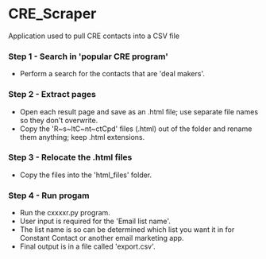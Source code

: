 # CRE_Scraper
Application used to pull CRE contacts into a CSV file
### Step 1 - Search in 'popular CRE program'
- Perform a search for the contacts that are 'deal makers'.
### Step 2 - Extract pages
- Open each result page and save as an .html file; use separate file names so they don't overwrite.
- Copy the 'R\~s\~ltC\~nt\~ctCpd' files (.html) out of the folder and rename them anything; keep .html extensions.
### Step 3 - Relocate the .html files
- Copy the files into the 'html_files' folder.
### Step 4 - Run progam
- Run the cxxxxr.py program.
- User input is required for the 'Email list name'.  
- The list name is so can be determined which list you want it in for Constant Contact or another email marketing app.
- Final output is in a file called 'export.csv'.

